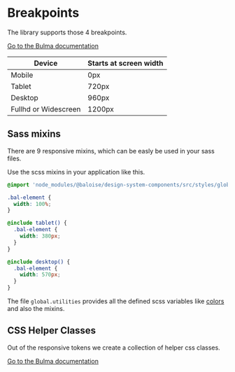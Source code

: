 # Breakpoints

The library supports those 4 breakpoints.

[Go to the Bulma documentation](https://bulma.io/documentation/overview/responsiveness/#breakpoints)

| Device               | Starts at screen width |
| -------------------- | ---------------------- |
| Mobile               | 0px                    |
| Tablet               | 720px                  |
| Desktop              | 960px                  |
| Fullhd or Widescreen | 1200px                 |

## Sass mixins

There are 9 responsive mixins, which can be easly be used in your sass files.

Use the scss mixins in your application like this.

```scss
@import 'node_modules/@baloise/design-system-components/src/styles/global.utilities';

.bal-element {
  width: 100%;
}

@include tablet() {
  .bal-element {
    width: 380px;
  }
}

@include desktop() {
  .bal-element {
    width: 570px;
  }
}
```

The file `global.utilities` provides all the defined scss variables like [colors](/guide/styles/colors.html) and also the mixins.

## CSS Helper Classes

Out of the responsive tokens we create a collection of helper css classes.

[Go to the Bulma documentation](https://bulma.io/documentation/modifiers/responsive-helpers/)
